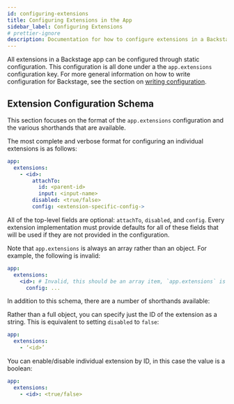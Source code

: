 ```yaml
---
id: configuring-extensions
title: Configuring Extensions in the App
sidebar_label: Configuring Extensions
# prettier-ignore
description: Documentation for how to configure extensions in a Backstage app
---
```


All extensions in a Backstage app can be configured through static configuration. This configuration is all done under a the `app.extensions` configuration key. For more general information on how to write configuration for Backstage, see the section on [writing configuration](../../conf/writing.md).

## Extension Configuration Schema

This section focuses on the format of the `app.extensions` configuration and the various shorthands that are available.

The most complete and verbose format for configuring an individual extensions is as follows:

```yaml
app:
  extensions:
    - <id>:
        attachTo:
          id: <parent-id>
          input: <input-name>
        disabled: <true/false>
        config: <extension-specific-config->
```

All of the top-level fields are optional: `attachTo`, `disabled`, and `config`. Every extension implementation must provide defaults for all of these fields that will be used if they are not provided in the configuration.

Note that `app.extensions` is always an array rather than an object. For example, the following is invalid:

```yaml title="INVALID"
app:
  extensions:
    <id>: # Invalid, this should be an array item, `app.extensions` is now an object
      config: ...
```

In addition to this schema, there are a number of shorthands available:

Rather than a full object, you can specify just the ID of the extension as a string. This is equivalent to setting `disabled` to `false`:

```yaml
app:
  extensions:
    - ‘<id>’
```

You can enable/disable individual extension by ID, in this case the value is a boolean:

```yaml
app:
  extensions:
    - <id>: <true/false>
```
